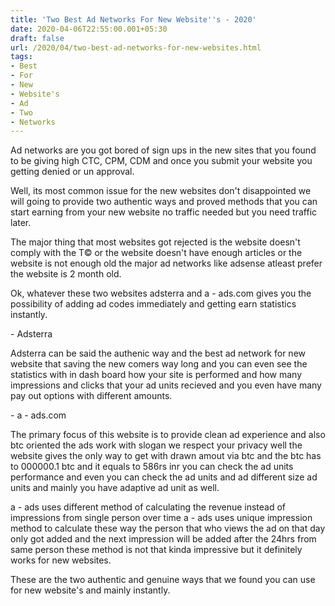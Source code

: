 ```yaml
---
title: 'Two Best Ad Networks For New Website''s - 2020'
date: 2020-04-06T22:55:00.001+05:30
draft: false
url: /2020/04/two-best-ad-networks-for-new-websites.html
tags: 
- Best
- For
- New
- Website's
- Ad
- Two
- Networks
---
```


Ad networks are you got bored of sign ups in the new sites that you found to be giving high CTC, CPM, CDM and once you submit your website you getting denied or un approval.

  

Well, its most common issue for the new websites don't disappointed we will going to provide two authentic ways and proved methods that you can start earning from your new website no traffic needed but you need traffic later.

  

The major thing that most websites got rejected is the website doesn't comply with the T© or the website doesn't have enough articles or the website is not enough old the major ad networks like adsense atleast prefer the website is 2 month old.

  

Ok, whatever these two websites adsterra and a - ads.com gives you the possibility of adding ad codes immediately and getting earn statistics instantly.

  

\- Adsterra

  

Adsterra can be said the authenic way and the best ad network for new website that saving the new comers way long and you can even see the statistics with in dash board how your site is performed and how many impressions and clicks that your ad units recieved and you even have many pay out options with different amounts.

  

\- a - ads.com

  

The primary focus of this website is to provide clean ad experience and also btc oriented the ads work with slogan we respect your privacy well the website gives the only way to get with drawn amout via btc and the btc has to 000000.1 btc and it equals to 586rs inr you can check the ad units performance and even you can check the ad units and ad different size ad units and mainly you have adaptive ad unit as well.

  

a - ads uses different method of calculating the revenue instead of impressions from single person over time a - ads uses unique impression method to calculate these way the person that who views the ad on that day only got added and the next impression will be added after the 24hrs from same person these method is not that kinda impressive but it definitely works for new websites.

  

These are the two authentic and genuine ways that we found you can use for new website's and mainly instantly.